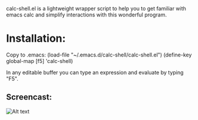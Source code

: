 calc-shell.el is a lightweight wrapper script to help you to get familiar with emacs calc
and simplify interactions with this wonderful program.

# Installation:

Copy to .emacs:
(load-file "~/.emacs.d/calc-shell/calc-shell.el")
(define-key global-map [f5] 'calc-shell)

In any editable buffer you can type an expression and evaluate by typing "F5".

## Screencast:

![Alt text](screencast-calc-shell.gif?raw=true "calc-shell screencast")
